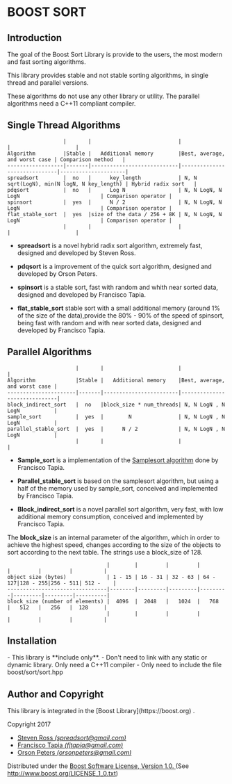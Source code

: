 <h1>BOOST SORT</H1>

<H2>Introduction</h2>

The goal of the Boost Sort Library is provide to the users, the most modern and fast sorting algorithms.

This library provides stable and not stable sorting algorithms, in single thread and parallel versions.

These algorithms do not use any other library or utility. The parallel algorithms need a C++11 compliant compiler.

<h2>Single Thread Algorithms</h2>


                      |       |                            |                              |                     |
    Algorithm         |Stable |   Additional memory        |Best, average, and worst case | Comparison method   |
    ------------------|-------|----------------------------|------------------------------|---------------------|
    spreadsort        |  no   |      key_length            | N, N sqrt(LogN), min(N logN, N key_length) | Hybrid radix sort   |
    pdqsort           |  no   |      Log N                 | N, N LogN, N LogN                          | Comparison operator |
    spinsort          |  yes  |      N / 2                 | N, N LogN, N LogN                          | Comparison operator |
    flat_stable_sort  |  yes  |size of the data / 256 + 8K | N, N LogN, N LogN                          | Comparison operator |
                      |       |                            |                              |                     |


- **spreadsort** is a novel hybrid radix sort algorithm, extremely fast, designed and developed by Steven Ross.

- **pdqsort** is a improvement of the quick sort algorithm, designed and developed by Orson Peters.

- **spinsort** is a stable sort, fast with random and whith near sorted data, designed and developed by Francisco Tapia.

- **flat_stable_sort** stable sort with a small additional memory (around 1% of the size of the data),provide the 80% - 90% of the speed of spinsort, being fast with random and with near sorted data, designed and developed by Francisco Tapia.


<h2>Parallel Algorithms</h2>


                          |       |                        |                              |
    Algorithm             |Stable |   Additional memory    |Best, average, and worst case |
    ----------------------|-------|------------------------|------------------------------|
    block_indirect_sort   |  no   |block_size * num_threads| N, N LogN , N LogN           |
    sample_sort           |  yes  |        N               | N, N LogN , N LogN           |
    parallel_stable_sort  |  yes  |      N / 2             | N, N LogN , N LogN           |
                          |       |                        |                              |


- **Sample_sort** is a implementation of the [Samplesort algorithm](https://en.wikipedia.org/wiki/Samplesort)  done by Francisco Tapia.

- **Parallel_stable_sort** is based on the samplesort algorithm, but using a half of the memory used by sample_sort, conceived and implemented by Francisco Tapia.

- **Block_indirect_sort** is a novel parallel sort algorithm, very fast, with low additional memory consumption, conceived and implemented by Francisco Tapia.

The **block_size** is an internal parameter of the algorithm, which in order to achieve the
highest speed, changes according to the size of the objects to sort according to the next table. The strings use a block_size of 128.


                                    |        |         |         |         |         |         |          |
    object size (bytes)             | 1 - 15 | 16 - 31 | 32 - 63 | 64 - 127|128 - 255|256 - 511| 512 -    |
    --------------------------------|--------|---------|---------|---------|---------|---------|----------|
    block_size (number of elements) |  4096  |  2048   |   1024  |   768   |   512   |   256   |  128     |
                                    |        |         |         |         |         |         |          |


<h2>Installation </h2>
- This library is **include only**.
- Don't need to link with any static or dynamic library. Only need a C++11 compiler
- Only need to include the file boost/sort/sort.hpp


<h2>Author and Copyright</h2>
This library is integrated in the [Boost Library](https://boost.org) .


Copyright 2017

- [Steven Ross *(spreadsort@gmail.com)* ](mail:spreadsort@gmail.com)
- [Francisco Tapia *(fjtapia@gmail.com)* ](mail:fjtapia@gmail.com)
- [Orson Peters *(orsonpeters@gmail.com)* ](mail:orsonpeters@gmail.com)

Distributed under the [Boost Software License, Version 1.0. ](http://www.boost.org/LICENSE_1_0.txt)  (See http://www.boost.org/LICENSE_1_0.txt)
